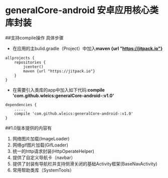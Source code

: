 # generalCore-android 安卓应用核心类库封装
##支持compile操作
具体步骤

* 在应用的主bulid.gradle（Project）中加入**maven {url "https://jitpack.io"}**

```
allprojects {
    repositories {
        jcenter()
        maven {url "https://jitpack.io"}
    }
}
```

* 在需要引入类库的app中加入如下代码:**compile 'com.github.wleics:generalCore-android-:v1.0'**

```
dependencies {
    .....
    compile 'com.github.wleics:generalCore-android-:v1.0'
}
```

##1.0版本提供的内容有
1. 网络图片加载(ImageLoader)
2. 网络gif图片加载(GifLoader)
3. 统一的http请求封装(HttpOperateHelper)
4. 提供了自定义导航卡（navbar）
5. 提供了封装有导航栏并支持侧滑关闭的基础Activity框架(BaseNavActivity)
6. 常用帮助类库（SystemTools）
